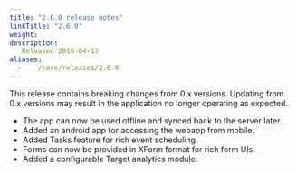 ```yaml
---
title: "2.6.0 release notes"
linkTitle: "2.6.0"
weight:
description:
   Released 2016-04-13
aliases:
  -    /core/releases/2.6.0
---
```


This release contains breaking changes from 0.x versions. Updating from 0.x versions may result in the application no longer operating as expected.

- The app can now be used offline and synced back to the server later.
- Added an android app for accessing the webapp from mobile.
- Added Tasks feature for rich event scheduling.
- Forms can now be provided in XForm format for rich form UIs.
- Added a configurable Target analytics module.
